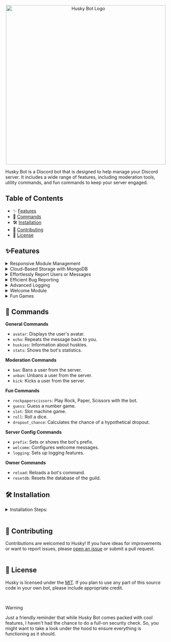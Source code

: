 

<p align="center">
    <img src="https://github.com/Laernos/readme/assets/55562998/044fdacd-b5a1-4e67-ab2a-6835d34f69f2.png" alt="Husky Bot Logo" width="500">
</p>

Husky Bot is a Discord bot that is designed to help manage your Discord server. It includes a wide range of features, including moderation tools, utility commands, and fun commands to keep your server engaged.


## Table of Contents
- ✨ [Features](#features)
- 📜 [Commands](#commands)
- 🛠️ [Installation](#installation)
- 🤝 [Contributing](#contributing)
- 📄 [License](#license)





## ✨Features

<details>
<summary>Responsive Module Management</summary>
<br><table><tr>
<td valign="top">
Turn modules on or off with an intuitive toggle system, giving you complete control over your server's functionality.
</td>
<td align="right">
    <img src="https://github.com/Laernos/readme/assets/55562998/563b75f0-106a-4975-b0fb-552ee6f8e3e4.gif" alt="Main Feature" width="600">
</td>
</tr></table></details>

<details>
<summary>Cloud-Based Storage with MongoDB</summary>
<br>
<table>
  <tr>
    <td valign="top">
Husky Bot harnesses the power of MongoDB, to ensure smooth management and operation across multiple servers. Each time Husky joins a new Discord server, it cleverly creates a unique database entry. This means every server gets its own dedicated space for bot configurations and data, allowing for highly personalized settings.
    </td>
    <td>
      <img src="https://github.com/Laernos/readme/assets/55562998/037b499c-c0a8-4f20-8d17-e3e06cee6c14.png" alt="MongoDB" width="1500">
    </td>
  </tr>
  <tr>
    <td valign="top">
As the owner, you have full control over the bot's interactions with various servers. Whenever the bot joins or leaves a server, it automatically sends a notification to the support server. This notification includes essential information like the server owner's name, the total member count of the server, and the server's icon. This feature is designed to keep you well-informed about the bot's presence across different servers, ensuring effective monitoring and management of its activities.
    </td>
    <td>
      <img src="https://github.com/Laernos/readme/assets/55562998/01335f36-227d-4657-b22c-bfcc14055b5f.png" alt="On server join" width="1500">
    </td>
  </tr>
</table>
</details>

<details>
<summary>Effortlessly Report Users or Messages</summary>
<br><table><tr>
<td valign="top">
The report module is a context menu, it allows members to access additional options by right-clicking on a member or message in the server.

If members right-click on a member, they will see an option to report them. If they select this option, they will be asked to provide a reason for the report.
This report will be sent to the server moderators.

If members right-click on a message, they will see an option to report the message. If they select this option, they will be asked to provide a reason for the report.
This report will be sent to the server moderators.
</td>
<td align="right">
    <img src="https://github.com/Laernos/readme/assets/55562998/8c87a1d7-c404-4518-acc6-0424191b03c2.gif" alt="Report Message" width="500">
</td>
</tr></table></details>

<details>
<summary>Efficient Bug Reporting</summary>
<br><table><tr>
<td valign="top">
When server owners encounter issues with Husky Bot, they can easily report these through a user-friendly form directly within Discord.

Once a bug report is submitted, the system automatically sends a copy to both the reporter and the bot's support server. 

Users can report bugs effortlessly, ensuring quick fixes and stable performance.
</td>
<td align="right">
    <img src="https://github.com/Laernos/readme/assets/55562998/5d556347-258f-4555-9faf-7b00f8dd3b5e.gif" alt="Bug Report" width="600">
</td>
</tr></table></details>

<details>
<summary>Advanced Logging</summary>
    <h3>Gain insights into your server's activity with detailed logs and analytics.</h3>
<br>
<table>
  <tr>
    <td valign="top">
        Server Logging <br><br>
      Tracks key server-wide events, such as role changes, channel updates, and server settings alterations.
    </td>
    <td>
      <img src="https://github.com/Laernos/readme/assets/55562998/aff64fbc-be8d-4cb4-9545-807128912ad3.png" alt="Toggle System" width="400">
    </td>
    <td valign="top">
        Member Logging <br><br>
      Monitors individual member actions like joins, leaves, nickname changes, and role assignments.
    </td>
    <td>
      <img src="https://github.com/Laernos/readme/assets/55562998/e753a44a-9022-4a45-bb98-39533982add6.png" alt="Server Activity Insights" width="400">
    </td>
  </tr>
  <tr>
    <td valign="top">
        Moderation Logging <br><br>
      Records all moderation actions, such as kicks, bans, and unbans, providing a clear audit trail for moderators' actions.
    </td>
    <td>
      <img src="https://github.com/Laernos/readme/assets/55562998/56003c73-1454-415c-8427-2fee89b2fe55.png" alt="Real-time Monitoring" width="2000">
    </td>
    <td valign="top">
        Message Logging <br><br>
      Keeps a record of message activities, including message edits and deletions, which can be crucial for resolving disputes and monitoring compliance with server rules.
    </td>
    <td>
      <img src="https://github.com/Laernos/readme/assets/55562998/884822e4-9fa9-43a7-9ba6-d2a602509219.png" alt="Customizable Logging" width="2000">
    </td>
  </tr>
  <tr>
    <td valign="top">
        Voice Logging <br><br>
      Logs all voice channel activities, such as users joining or leaving voice channels, which can be useful for managing voice chat and resolving any related issues.
    </td>
    <td>
      <img src="https://github.com/Laernos/readme/assets/55562998/f60522b5-4b16-41d8-9935-d4e9318a912d.png" alt="User-friendly Interface" width="800">
    </td>
    <td valign="top">
        Activity Logging <br><br>
      Keeps track of user statuses, such as when members start or stop playing games. This allows moderators to see who is active and what games are popular within the community.
    </td>
    <td>
      <img src="https://github.com/Laernos/readme/assets/55562998/b594b23c-9cf6-4b57-ad1c-bb396924f7af.png" alt="Advanced Security" width="2000">
    </td>
  </tr>
</table>
</details>

<details>
<summary>Welcome Module</summary>
<br><table><tr>
<td valign="top">
The welcome module is a feature that allows you to customize the greeting message that is sent to new members when they join your server.

The bot will send a banner card to the designated channel every time a new member joins the server. The banner card will include the new member's name and profile picture.

The welcome module is a great way to make new members feel welcomed and included in your server. Have fun greeting your new members!
</td>
<td align="right">
    <img src="https://github.com/Laernos/readme/assets/55562998/c3ae37b0-daaa-4ff9-9371-dd98317dff58.png" alt="Welcome Banner" width="1000">  
</td>
</tr></table></details>


<details>
<summary>Fun Games</summary>
<br>
<table>
  <tr>
    <td valign="top">
      🔢 Counting Numbers<br>
      Welcome to the counting numbers! In this activity, members can participate by counting up in order.<br><br>
      To join the event, simply type a number in the channel. The next person must then type the next number in the sequence, and so on.<br><br>
      Rules:<br>
      - Only numbers are allowed (no decimals or negative numbers).<br>
      - You must type the next number in the sequence (e.g., if the last number typed was 3, you must type 4).<br>
      - Do not type a number that has already been used.<br>
      - Do not spam the channel with numbers.
    </td>
    <td>
      <img src="https://github.com/Laernos/readme/assets/55562998/c6d6a6cf-7049-403e-bcd8-ae18542f2a99.png" alt="Count Numbers" width="800">   
    </td>
  </tr>
  <tr>
    <td valign="top">
      💯 Guessing Numbers<br>
      Welcome to guessing the numbers! In this activity, the bot will create a random number between 0 and 100, and users will try to guess the number.<br><br>
      To participate, simply type your guess in the designated channel.<br><br>
      If you try to guess the number 5 times without success, the bot will give you a hint by saying the number is between two specific numbers (e.g., "The number is between 50 and 75").<br><br>
      The first person to guess the correct number wins the event. Have fun guessing!
    </td>
    <td>
      <img src="https://github.com/Laernos/readme/assets/55562998/7c05ca4a-c546-4442-9a48-e6a5606153ab.png" alt="Guess Number" width="800">    
    </td>
  </tr>
</table>
</details>










## 📜 Commands

**General Commands**  
- `avatar`: Displays the user's avatar.  
- `echo`: Repeats the message back to you.  
- `huskies`: Information about huskies.  
- `stats`: Shows the bot's statistics.

**Moderation Commands**  
- `ban`: Bans a user from the server.  
- `unban`: Unbans a user from the server.  
- `kick`: Kicks a user from the server.

**Fun Commands**  
- `rockpaperscissors`: Play Rock, Paper, Scissors with the bot.  
- `guess`: Guess a number game.  
- `slot`: Slot machine game.  
- `roll`: Roll a dice.  
- `dropout_chance`: Calculates the chance of a hypothetical dropout.

**Server Config Commands**  
- `prefix`: Sets or shows the bot's prefix.  
- `welcome`: Configures welcome messages.  
- `logging`: Sets up logging features.

**Owner Commands**  
- `reload`: Reloads a bot's command.  
- `resetdb`: Resets the database of the guild.


## 🛠️ Installation
<details>
<summary>Installation Steps:</summary>
<br>
Follow these steps to install and set up Husky:

1. **Clone the Repository:**

   Open your terminal or command prompt and navigate to the directory where you want to store your bot's code. Then, run the following command to clone the bot's repository:

   ```
   git clone https://github.com/Laernos/Husky.git
   ```
   
2. **Navigate to the Bot's Directory:**
   ```
   cd Husky
   ```

3. **Install Python and Dependencies:**
   
   Ensure you have Python installed on your system. You can download it from Python's official website. Next, create a virtual environment and activate it (recommended for isolation):
    ```
    python -m venv venv
    source venv/bin/activate  # On Windows, use: venv\Scripts\activate
    ```
4. **Invite the Bot to Your Discord Server:**

   - Create a Discord bot on the [Discord Developer Portal](https://discord.com/developers/docs/getting-started).

   - Copy your bot's token.

   - Use the provided invite link template or generate an OAuth2 invite link with the "bot" scope and the necessary permissions. Invite the bot to your server.
  

5. **MongoDB SETUP**
   
   Husky uses MongoDB for data storage. If you don't have a MongoDB account, follow these steps to create one:
    Create a MongoDB Atlas Account:
    
    - **Visit MongoDB Atlas:**
       
        Sign up for an account or log in if you already have one.
   
   - **Create a Cluster:**
    
        Once logged in, create a new cluster by following the provided instructions.
        Select a cloud provider and region that best suits your needs.
     
    - **Set Up Database User:**
    
        In your MongoDB Atlas dashboard, navigate to the "Database Access" section.
        Click "Add New Database User" and create a username and password. Remember these credentials.
   
    - **Whitelist Your IP Address:**
    
        In the "Network Access" section, click "Add IP Address" and whitelist your current IP address.
      
    - **Get Connection String:**
    
        In your cluster's dashboard, click "Connect" and choose "Connect Your Application."
      
        Copy the connection string and replace <password> with the database user's password.
      
        Example connection string:
        ```
        mongodb+srv://<username>:<password>@cluster0.mongodb.net/<database-name>?retryWrites=true&w=majority
        ```

      
      
5. **Configure the bot**
   
    Create a `.env` file in the root directory of your Husky bot project and fill it with the following variables:
   ```env
    DISCORD_API_TOKEN= "YOUR_DISCORD_API_TOKEN_HERE"
    GUILD = "YOUR_GUILD_NAME"
    GUILD_INVITE = "YOUR_GUILD_INVITE_LINK"
    MONGO_TOKEN= "YOUR_MONGO_DB_TOKEN"
    API_KEY= 'YOUR_API_KEY'
    OWNER_ID = "YOUR_OWNER_USER_ID"
    STATUS_PAGE = 'https://huskybot1.statuspage.io/'
    BOT_INVITE_LINK = 'YOUR_BOT_INVITE_LINK'
    BUG_REPORT_CHANNEL_ID = 'YOUR_BUG_REPORT_CHANNEL_ID'
    BOT_STATUS_CHANNEL_ID = "YOUR_STATUS_CHANNEL_ID"
    BOT_ID = 'YOUR_BOT_ID'

6. **Customize and Enjoy**

    Customize your bot's behavior and commands as needed. Refer to the README and documentation for more details on configuring and using Husky.

    That's it! Husky bot should now be installed and ready to use on your server.
</details>
<br>

## 🤝 Contributing

Contributions are welcomed to Husky! If you have ideas for improvements or want to report issues, please [open an issue](https://github.com/Laernos/Husky/issues) or submit a pull request.
<br><br>

## 📄 License

Husky is licensed under the [MIT](LICENSE). If you plan to use any part of this source code in your own bot, please include appropriate credit.

<br>

> [!WARNING]
> Just a friendly reminder that while Husky Bot comes packed with cool features, I haven't had the chance to do a full-on security check. So, you might want to take a look under the hood to ensure everything is functioning as it should.

